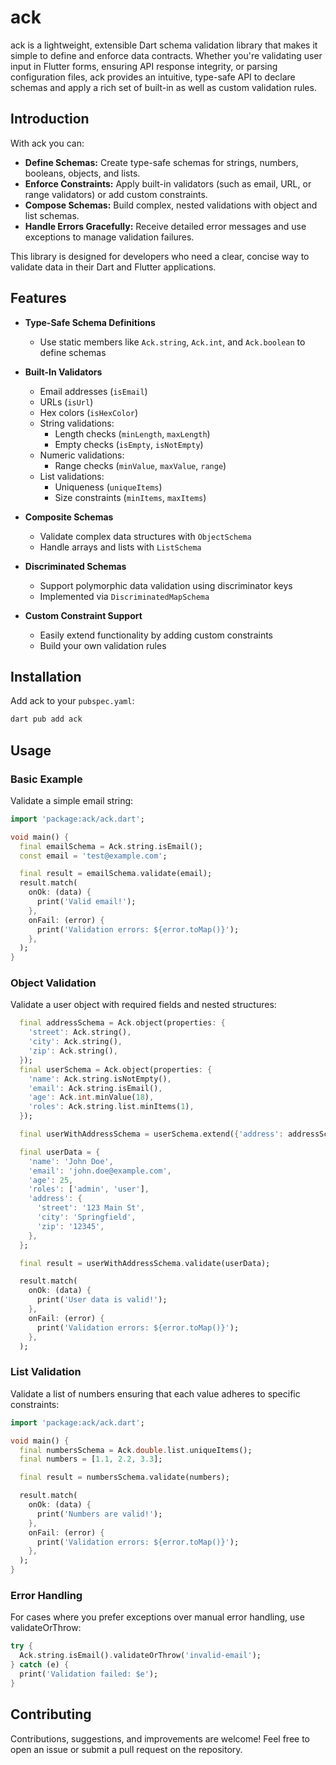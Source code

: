 # ack

ack is a lightweight, extensible Dart schema validation library that makes it simple to define and enforce data contracts. Whether you're validating user input in Flutter forms, ensuring API response integrity, or parsing configuration files, ack provides an intuitive, type-safe API to declare schemas and apply a rich set of built-in as well as custom validation rules.

## Introduction

With ack you can:
- **Define Schemas:** Create type-safe schemas for strings, numbers, booleans, objects, and lists.
- **Enforce Constraints:** Apply built-in validators (such as email, URL, or range validators) or add custom constraints.
- **Compose Schemas:** Build complex, nested validations with object and list schemas.
- **Handle Errors Gracefully:** Receive detailed error messages and use exceptions to manage validation failures.

This library is designed for developers who need a clear, concise way to validate data in their Dart and Flutter applications.

## Features
- **Type-Safe Schema Definitions**
  - Use static members like `Ack.string`, `Ack.int`, and `Ack.boolean` to define schemas

- **Built-In Validators** 
  - Email addresses (`isEmail`)
  - URLs (`isUrl`) 
  - Hex colors (`isHexColor`)
  - String validations:
    - Length checks (`minLength`, `maxLength`)
    - Empty checks (`isEmpty`, `isNotEmpty`)
  - Numeric validations:
    - Range checks (`minValue`, `maxValue`, `range`)
  - List validations:
    - Uniqueness (`uniqueItems`)
    - Size constraints (`minItems`, `maxItems`)

- **Composite Schemas**
  - Validate complex data structures with `ObjectSchema`
  - Handle arrays and lists with `ListSchema`

- **Discriminated Schemas**
  - Support polymorphic data validation using discriminator keys
  - Implemented via `DiscriminatedMapSchema`

- **Custom Constraint Support**
  - Easily extend functionality by adding custom constraints
  - Build your own validation rules

## Installation

Add ack to your `pubspec.yaml`:
```bash
dart pub add ack
```

## Usage

### Basic Example

Validate a simple email string:

```dart
import 'package:ack/ack.dart';

void main() {
  final emailSchema = Ack.string.isEmail();
  const email = 'test@example.com';

  final result = emailSchema.validate(email);
  result.match(
    onOk: (data) {
      print('Valid email!');
    },
    onFail: (error) {
      print('Validation errors: ${error.toMap()}');
    },
  );
}
```
### Object Validation

Validate a user object with required fields and nested structures:

```dart
  final addressSchema = Ack.object(properties: {
    'street': Ack.string(),
    'city': Ack.string(),
    'zip': Ack.string(),
  });
  final userSchema = Ack.object(properties: {
    'name': Ack.string.isNotEmpty(),
    'email': Ack.string.isEmail(),
    'age': Ack.int.minValue(18),
    'roles': Ack.string.list.minItems(1),
  });

  final userWithAddressSchema = userSchema.extend({'address': addressSchema()});

  final userData = {
    'name': 'John Doe',
    'email': 'john.doe@example.com',
    'age': 25,
    'roles': ['admin', 'user'],
    'address': {
      'street': '123 Main St',
      'city': 'Springfield',
      'zip': '12345',
    },
  };

  final result = userWithAddressSchema.validate(userData);

  result.match(
    onOk: (data) {
      print('User data is valid!');
    },
    onFail: (error) {
      print('Validation errors: ${error.toMap()}');
    },
  );
```

### List Validation

Validate a list of numbers ensuring that each value adheres to specific constraints:

```dart
import 'package:ack/ack.dart';

void main() {
  final numbersSchema = Ack.double.list.uniqueItems();
  final numbers = [1.1, 2.2, 3.3];

  final result = numbersSchema.validate(numbers);

  result.match(
    onOk: (data) {
      print('Numbers are valid!');
    },
    onFail: (error) {
      print('Validation errors: ${error.toMap()}');
    },
  );
}
```

### Error Handling

For cases where you prefer exceptions over manual error handling, use validateOrThrow:

```dart
try {
  Ack.string.isEmail().validateOrThrow('invalid-email');
} catch (e) {
  print('Validation failed: $e');
}
```

## Contributing

Contributions, suggestions, and improvements are welcome! Feel free to open an issue or submit a pull request on the repository.
